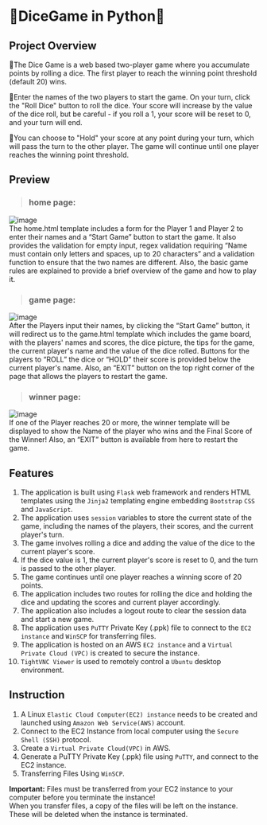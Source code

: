 # 🎲DiceGame in Python🎲


## Project Overview  
🎲The Dice Game is a web based two-player game where you accumulate points by rolling a dice. The first player to reach the winning point threshold (default 20) wins.  
  
🎲Enter the names of the two players to start the game. On your turn, click the "Roll Dice" button to roll the dice. Your score will increase by the value of the dice roll, but be careful - if you roll a 1, your score will be reset to 0, and your turn will end.  
  
🎲You can choose to "Hold" your score at any point during your turn, which will pass the turn to the other player. The game will continue until one player reaches the winning point threshold.   

## Preview  
>### home page:
![image](https://user-images.githubusercontent.com/118141976/229377170-630ebcab-de3d-4f9e-9f1d-4c017e48e8f9.png)  
The home.html template includes a form for the Player 1 and Player 2 to enter their names and a “Start Game” button to start the game.
It also provides the validation for empty input, regex validation requiring “Name must contain only letters and spaces, up to 20 characters” and a validation function to ensure that the two names are different. Also, the basic game rules are explained to provide a brief overview of the game and how to play it.

>### game page:
![image](https://user-images.githubusercontent.com/118141976/229377358-de626245-a8de-4194-a19e-7d3de92be807.png)  
After the Players input their names, by clicking the “Start Game” button, it will redirect us to the game.html template which includes the game board, with the players' names and scores, the dice picture, the tips for the game, the current player's name and the value of the dice rolled. Buttons for the players to “ROLL” the dice or “HOLD” their score is provided below the current player's name.  Also, an “EXIT” button on the top right corner of the page that allows the players to restart the game.

>### winner page:
![image](https://user-images.githubusercontent.com/118141976/229377718-79e6f2b2-f13b-47df-87b8-3cffc3cf0138.png)  
If one of the Player reaches 20 or more, the winner template will be displayed to show the Name of the player who wins and the Final Score of the Winner! Also, an “EXIT” button is available from here to restart the game.


## Features  
1. The application is built using `Flask` web framework and renders HTML templates using the `Jinja2` templating engine embedding `Bootstrap` `CSS` and `JavaScript`.  
2. The application uses `session` variables to store the current state of the game, including the names of the players, their scores, and the current player's turn.  
3. The game involves rolling a dice and adding the value of the dice to the current player's score.  
4. If the dice value is 1, the current player's score is reset to 0, and the turn is passed to the other player.  
5. The game continues until one player reaches a winning score of 20 points.  
6. The application includes two routes for rolling the dice and holding the dice and updating the scores and current player accordingly.  
7. The application also includes a logout route to clear the session data and start a new game.  
8. The application uses `PuTTY` Private Key (.ppk) file to connect to the `EC2 instance` and `WinSCP` for transferring files.  
9. The application is hosted on an AWS `EC2 instance` and a `Virtual Private Cloud (VPC)` is created to secure the instance.  
10. `TightVNC Viewer` is used to remotely control a `Ubuntu` desktop environment.  

## Instruction  
1. A Linux `Elastic Cloud Computer(EC2) instance` needs to be created and launched using `Amazon Web Service(AWS)` account.
2. Connect to the EC2 Instance from local computer using the `Secure Shell (SSH)` protocol.  
3. Create a `Virtual Private Cloud(VPC)` in AWS.  
4. Generate a PuTTY Private Key (.ppk) file using `PuTTY`, and connect to the EC2 instance.  
5. Transferring Files Using `WinSCP`.  
  
**Important:** Files must be transferred from your EC2 instance to your computer before you terminate the instance!  
When you transfer files, a copy of the files will be left on the instance. These will be deleted when the
instance is terminated.
